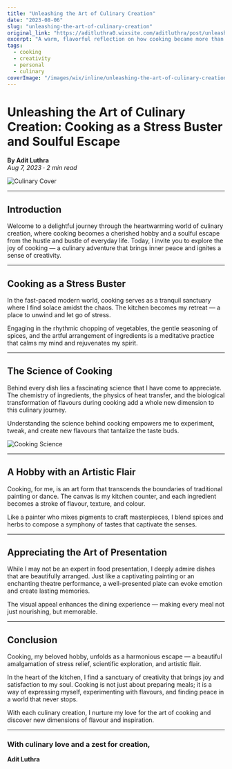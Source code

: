 ```yaml
---
title: "Unleashing the Art of Culinary Creation"
date: "2023-08-06"
slug: "unleashing-the-art-of-culinary-creation"
original_link: "https://aditluthra0.wixsite.com/aditluthra/post/unleashing-the-art-of-culinary-creation"
excerpt: "A warm, flavorful reflection on how cooking became more than just a hobby — a source of calm, science, creativity, and soulful expression."
tags:
  - cooking
  - creativity
  - personal
  - culinary
coverImage: "/images/wix/inline/unleashing-the-art-of-culinary-creation-1.jpg"
---
```


# Unleashing the Art of Culinary Creation: Cooking as a Stress Buster and Soulful Escape

**By Adit Luthra**  
*Aug 7, 2023 · 2 min read*

![Culinary Cover](/images/wix/inline/unleashing-the-art-of-culinary-creation-1.jpg)

---

## Introduction

Welcome to a delightful journey through the heartwarming world of culinary creation, where cooking becomes a cherished hobby and a soulful escape from the hustle and bustle of everyday life. Today, I invite you to explore the joy of cooking — a culinary adventure that brings inner peace and ignites a sense of creativity.

---

## Cooking as a Stress Buster

In the fast-paced modern world, cooking serves as a tranquil sanctuary where I find solace amidst the chaos. The kitchen becomes my retreat — a place to unwind and let go of stress.

Engaging in the rhythmic chopping of vegetables, the gentle seasoning of spices, and the artful arrangement of ingredients is a meditative practice that calms my mind and rejuvenates my spirit.

---

## The Science of Cooking

Behind every dish lies a fascinating science that I have come to appreciate. The chemistry of ingredients, the physics of heat transfer, and the biological transformation of flavours during cooking add a whole new dimension to this culinary journey.

Understanding the science behind cooking empowers me to experiment, tweak, and create new flavours that tantalize the taste buds.

![Cooking Science](/images/wix/inline/unleashing-the-art-of-culinary-creation-2.jpg)

---

## A Hobby with an Artistic Flair

Cooking, for me, is an art form that transcends the boundaries of traditional painting or dance. The canvas is my kitchen counter, and each ingredient becomes a stroke of flavour, texture, and colour.

Like a painter who mixes pigments to craft masterpieces, I blend spices and herbs to compose a symphony of tastes that captivate the senses.

---

## Appreciating the Art of Presentation

While I may not be an expert in food presentation, I deeply admire dishes that are beautifully arranged. Just like a captivating painting or an enchanting theatre performance, a well-presented plate can evoke emotion and create lasting memories.

The visual appeal enhances the dining experience — making every meal not just nourishing, but memorable.

---

## Conclusion

Cooking, my beloved hobby, unfolds as a harmonious escape — a beautiful amalgamation of stress relief, scientific exploration, and artistic flair.

In the heart of the kitchen, I find a sanctuary of creativity that brings joy and satisfaction to my soul. Cooking is not just about preparing meals; it is a way of expressing myself, experimenting with flavours, and finding peace in a world that never stops.

With each culinary creation, I nurture my love for the art of cooking and discover new dimensions of flavour and inspiration.

---

### With culinary love and a zest for creation,  
**Adit Luthra**
